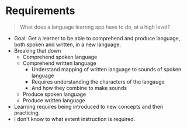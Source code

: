 # Requirements

> What does a language learnng app have to do, at a high level?

- Goal: Get a learner to be able to comprehend and produce language, both spoken and written, in a new language.
- Breaking that down
    - Comprehend spoken language
    - Comprehend written language
        - Understand mapping of written language to sounds of spoken language
        - Requires understanding the characters of the langauge
        - And how they combine to make sounds
    - Produce spoken language
    - Produce written language
- Learning requires being introduced to new concepts and then practicing.
- I don't know to what extent instruction is required. 
